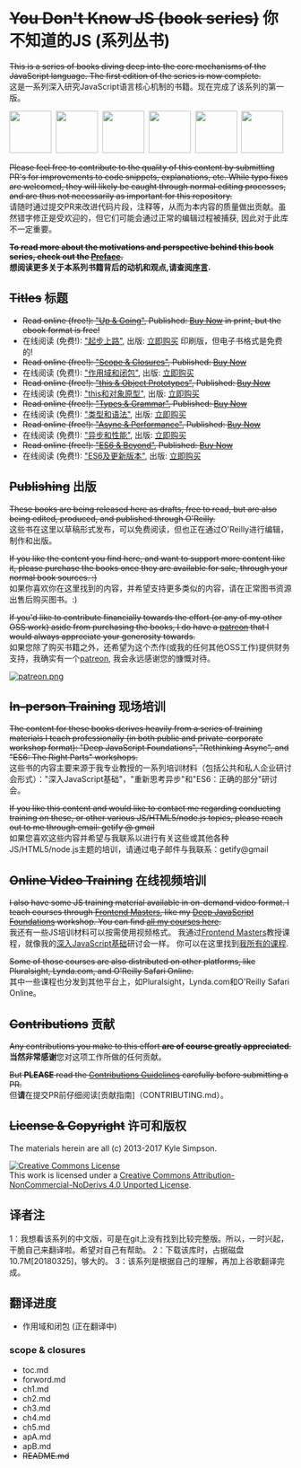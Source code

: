 # ~~You Don't Know JS (book series)~~ 你不知道的JS (系列丛书)

~~This is a series of books diving deep into the core mechanisms of the JavaScript language. The first edition of the series is now complete.~~  
这是一系列深入研究JavaScript语言核心机制的书籍。现在完成了该系列的第一版。

<a href="http://www.ebooks.com/1993212/you-don-t-know-js-up-going/simpson-kyle/"><img src="up %26 going/cover.jpg" width="75"></a>&nbsp;
<a href="http://www.ebooks.com/1647631/you-don-t-know-js-scope-closures/simpson-kyle/"><img src="scope %26 closures/cover.jpg" width="75"></a>&nbsp;
<a href="http://www.ebooks.com/1734321/you-don-t-know-js-this-object-prototypes/simpson-kyle/"><img src="this %26 object prototypes/cover.jpg" width="75"></a>&nbsp;
<a href="http://www.ebooks.com/1935541/you-don-t-know-js-types-grammar/simpson-kyle/"><img src="types %26 grammar/cover.jpg" width="75"></a>&nbsp;
<a href="http://www.ebooks.com/1977375/you-don-t-know-js-async-performance/simpson-kyle/"><img src="async %26 performance/cover.jpg" width="75"></a>&nbsp;
<a href="http://www.ebooks.com/2481820/you-don-t-know-js-es6-beyond/simpson-kyle/"><img src="es6 %26 beyond/cover.jpg" width="75"></a>

~~Please feel free to contribute to the quality of this content by submitting PR's for improvements to code snippets, explanations, etc. While typo fixes are welcomed, they will likely be caught through normal editing processes, and are thus not necessarily as important for this repository.~~   
请随时通过提交PR来改进代码片段，注释等，从而为本内容的质量做出贡献。虽然错字修正是受欢迎的，但它们可能会通过正常的编辑过程被捕获, 因此对于此库不一定重要。

**~~To read more about the motivations and perspective behind this book series, check out the [Preface](preface.md).~~**  
**想阅读更多关于本系列书籍背后的动机和观点,请查阅[序言](preface.md).**

## ~~Titles~~ 标题

* ~~Read online (free!): ["Up & Going"](up\%20&\%20going/README.md#you-dont-know-js-up--going), Published: [Buy Now](http://www.ebooks.com/1993212/you-don-t-know-js-up-going/simpson-kyle/) in print, but the ebook format is free!~~  
* 在线阅读 (免费!): ["起步上路"](up\%20&\%20going/README.md#you-dont-know-js-up--going), 出版: [立即购买](http://www.ebooks.com/1993212/you-don-t-know-js-up-going/simpson-kyle/) 印刷版，但电子书格式是免费的!
* ~~Read online (free!): ["Scope & Closures"](scope\%20&\%20closures/README.md#you-dont-know-js-scope--closures), Published: [Buy Now](http://www.ebooks.com/1647631/you-don-t-know-js-scope-closures/simpson-kyle/)~~  
* 在线阅读 (免费!): ["作用域和闭包"](scope\%20&\%20closures/README.md#you-dont-know-js-scope--closures), 出版: [立即购买](http://www.ebooks.com/1647631/you-don-t-know-js-scope-closures/simpson-kyle/)
* ~~Read online (free!): ["this & Object Prototypes"](this\%20&\%20object\%20prototypes/README.md#you-dont-know-js-this--object-prototypes), Published: [Buy Now](http://www.ebooks.com/1734321/you-don-t-know-js-this-object-prototypes/simpson-kyle/)~~  
* 在线阅读 (免费!): ["this和对象原型"](this\%20&\%20object\%20prototypes/README.md#you-dont-know-js-this--object-prototypes), 出版: [立即购买](http://www.ebooks.com/1734321/you-don-t-know-js-this-object-prototypes/simpson-kyle/)
* ~~Read online (free!): ["Types & Grammar"](types\%20&\%20grammar/README.md#you-dont-know-js-types--grammar), Published: [Buy Now](http://www.ebooks.com/1935541/you-don-t-know-js-types-grammar/simpson-kyle/)~~  
* 在线阅读 (免费!): ["类型和语法"](types\%20&\%20grammar/README.md#you-dont-know-js-types--grammar), 出版: [立即购买](http://www.ebooks.com/1935541/you-don-t-know-js-types-grammar/simpson-kyle/)
* ~~Read online (free!): ["Async & Performance"](async\%20&\%20performance/README.md#you-dont-know-js-async--performance), Published: [Buy Now](http://www.ebooks.com/1977375/you-don-t-know-js-async-performance/simpson-kyle/)~~  
* 在线阅读 (免费!): ["异步和性能"](async\%20&\%20performance/README.md#you-dont-know-js-async--performance), 出版: [立即购买](http://www.ebooks.com/1977375/you-don-t-know-js-async-performance/simpson-kyle/)
* ~~Read online (free!): ["ES6 & Beyond"](es6\%20&\%20beyond/README.md#you-dont-know-js-es6--beyond), Published: [Buy Now](http://www.ebooks.com/2481820/you-don-t-know-js-es6-beyond/simpson-kyle/)~~  
* 在线阅读 (免费!): ["ES6及更新版本"](es6\%20&\%20beyond/README.md#you-dont-know-js-es6--beyond), 出版: [立即购买](http://www.ebooks.com/2481820/you-don-t-know-js-es6-beyond/simpson-kyle/)

## ~~Publishing~~ 出版

~~These books are being released here as drafts, free to read, but are also being edited, produced, and published through O'Reilly.~~  
这些书在这里以草稿形式发布，可以免费阅读，但也正在通过O'Reilly进行编辑，制作和出版。

~~If you like the content you find here, and want to support more content like it, please purchase the books once they are available for sale, through your normal book sources. :)~~  
如果你喜欢你在这里找到的内容，并希望支持更多类似的内容，请在正常图书资源出售后购买图书。:)

~~If you'd like to contribute financially towards the effort (or any of my other OSS work) aside from purchasing the books, I do have a [patreon](https://www.patreon.com/getify) that I would always appreciate your generosity towards.~~  
如果您除了购买书籍之外，还希望为这个杰作(或我的任何其他OSS工作)提供财务支持，我确实有一个[patreon](https://www.patreon.com/getify), 我会永远感谢您的慷慨对待。

<a href="https://www.patreon.com/getify">[![patreon.png](https://s13.postimg.org/k9nkc5thz/become_a_patron_button.png)](https://www.patreon.com/getify)</a>

## ~~In-person Training~~ 现场培训

~~The content for these books derives heavily from a series of training materials I teach professionally (in both public and private-corporate workshop format): "Deep JavaScript Foundations", "Rethinking Async", and "ES6: The Right Parts" workshops.~~  
这些书的内容主要来源于我专业教授的一系列培训材料（包括公共和私人企业研讨会形式）："深入JavaScript基础"，"重新思考异步"和"ES6：正确的部分"研讨会。

~~If you like this content and would like to contact me regarding conducting training on these, or other various JS/HTML5/node.js topics, please reach out to me through email: getify @ gmail~~  
如果您喜欢这些内容并希望与我联系以进行有关这些或其他各种JS/HTML5/node.js主题的培训，请通过电子邮件与我联系：getify@gmail

## ~~Online Video Training~~ 在线视频培训

~~I also have some JS training material available in on-demand video format. I teach courses through [Frontend Masters](https://FrontendMasters.com), like my [Deep JavaScript Foundations](https://frontendmasters.com/courses/javascript-foundations/) workshop. You can find [all my courses here](https://frontendmasters.com/kyle-simpson/).~~  
我还有一些JS培训材料可以按需使用视频格式。 我通过[Frontend Masters](https://FrontendMasters.com)教授课程，就像我的[深入JavaScript基础](https://frontendmasters.com/courses/javascript-foundations/)研讨会一样。 你可以在这里找到[我所有的课程](https://frontendmasters.com/kyle-simpson/).

~~Some of those courses are also distributed on other platforms, like Pluralsight, Lynda.com, and O'Reilly Safari Online.~~  
其中一些课程也分发到其他平台上，如Pluralsight，Lynda.com和O'Reilly Safari Online。

## ~~Contributions~~ 贡献

~~Any contributions you make to this effort **are of course greatly appreciated**.~~  
**当然非常感谢**您对这项工作所做的任何贡献。

~~But **PLEASE** read the [Contributions Guidelines](CONTRIBUTING.md) carefully before submitting a PR.~~  
但**请**在提交PR前仔细阅读[贡献指南]（CONTRIBUTING.md）。

## ~~License & Copyright~~ 许可和版权

The materials herein are all (c) 2013-2017 Kyle Simpson.

<a rel="license" href="http://creativecommons.org/licenses/by-nc-nd/4.0/"><img alt="Creative Commons License" style="border-width:0" src="https://i.creativecommons.org/l/by-nc-nd/4.0/88x31.png" /></a><br />This work is licensed under a <a rel="license" href="http://creativecommons.org/licenses/by-nc-nd/4.0/">Creative Commons Attribution-NonCommercial-NoDerivs 4.0 Unported License</a>.

## 译者注
1：我想看该系列的中文版，可是在git上没有找到比较完整版。所以，一时兴起，干脆自己来翻译啦。希望对自己有帮助。
2：下载该库时，占据磁盘10.7M[20180325]，够大的。
3：该系列是根据自己的理解，再加上谷歌翻译完成。

## 翻译进度

- 作用域和闭包 (正在翻译中)

### scope & closures
- toc.md
- forword.md
- ch1.md
- ch2.md
- ch3.md
- ch4.md
- ch5.md
- apA.md
- apB.md
- ~~README.md~~
